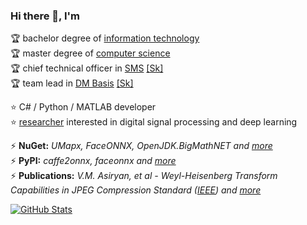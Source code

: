 ### Hi there 👋, I'm

🏆 bachelor degree of [information technology](https://mtuci.ru/?lang=en)  
🏆 master degree of [computer science](https://en.misis.ru/)  
🏆 chief technical officer in [SMS](https://smartmealservice.com/en/home-2) [[Sk]](https://sk.ru/)  
🏆 team lead in [DM Basis](https://www.basisauto.ru/) [[Sk]](https://sk.ru/)  

⭐ C# / Python / MATLAB developer  
⭐ [researcher](https://www.researchgate.net/profile/Valery_Asiryan) interested in digital signal processing and deep learning  

⚡ **NuGet:** *UMapx, FaceONNX, OpenJDK.BigMathNET and [more](https://www.nuget.org/profiles/asiryan)*  
⚡ **PyPI:** *caffe2onnx, faceonnx and [more](https://pypi.org/user/asiryan/)*  
⚡ **Publications:** *V.M. Asiryan, et al - Weyl-Heisenberg Transform Capabilities in JPEG Compression Standard ([IEEE](https://ieeexplore.ieee.org/document/9455005)) and [more](Publications)*  

[![GitHub Stats](https://github-readme-stats.vercel.app/api?username=asiryan)](https://github.com/anuraghazra/github-readme-stats)  


<!--
**asiryan/asiryan** is a ✨ _special_ ✨ repository because its `README.md` (this file) appears on your GitHub profile.

Here are some ideas to get you started:

- 🔭 I’m currently working on ...
- 🌱 I’m currently learning ...
- 👯 I’m looking to collaborate on ...
- 🤔 I’m looking for help with ...
- 💬 Ask me about ...
- 📫 How to reach me: ...
- 😄 Pronouns: ...
- ⚡ Fun fact: ...
-->
